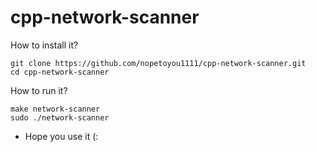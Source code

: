 # cpp-network-scanner

How to install it?
```
git clone https://github.com/nopetoyou1111/cpp-network-scanner.git
cd cpp-network-scanner
```

How to run it?

```
make network-scanner
sudo ./network-scanner
```


- Hope you use it (:
